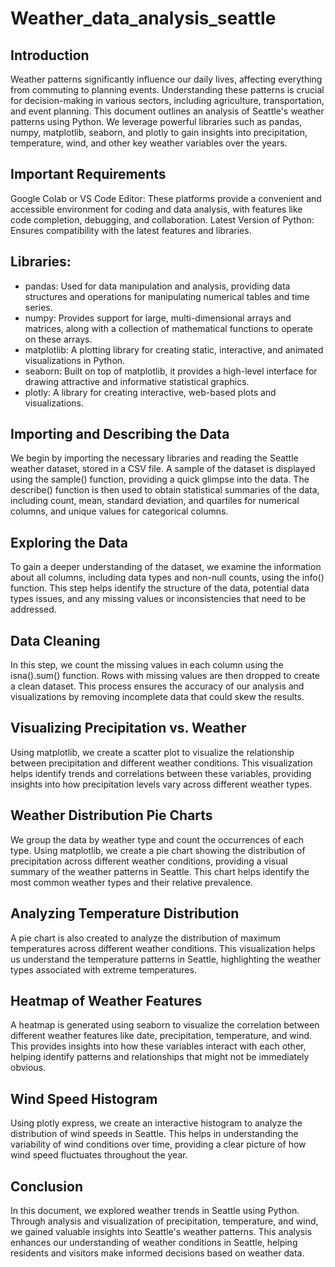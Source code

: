 # Weather_data_analysis_seattle
## Introduction

Weather patterns significantly influence our daily lives, affecting everything from commuting to planning events. Understanding these patterns is crucial for decision-making in various sectors, including agriculture, transportation, and event planning. This document outlines an analysis of Seattle's weather patterns using Python. We leverage powerful libraries such as pandas, numpy, matplotlib, seaborn, and plotly to gain insights into precipitation, temperature, wind, and other key weather variables over the years.

## Important Requirements

Google Colab or VS Code Editor: These platforms provide a convenient and accessible environment for coding and data analysis, with features like code completion, debugging, and collaboration.
Latest Version of Python: Ensures compatibility with the latest features and libraries.

## Libraries:

+ pandas: Used for data manipulation and analysis, providing data structures and operations for manipulating numerical tables and time series.
+ numpy: Provides support for large, multi-dimensional arrays and matrices, along with a collection of mathematical functions to operate on these arrays.
+ matplotlib: A plotting library for creating static, interactive, and animated visualizations in Python.
+ seaborn: Built on top of matplotlib, it provides a high-level interface for drawing attractive and informative statistical graphics.
+ plotly: A library for creating interactive, web-based plots and visualizations.

## Importing and Describing the Data

We begin by importing the necessary libraries and reading the Seattle weather dataset, stored in a CSV file. A sample of the dataset is displayed using the sample() function, providing a quick glimpse into the data. The describe() function is then used to obtain statistical summaries of the data, including count, mean, standard deviation, and quartiles for numerical columns, and unique values for categorical columns.

## Exploring the Data

To gain a deeper understanding of the dataset, we examine the information about all columns, including data types and non-null counts, using the info() function. This step helps identify the structure of the data, potential data types issues, and any missing values or inconsistencies that need to be addressed.

## Data Cleaning

In this step, we count the missing values in each column using the isna().sum() function. Rows with missing values are then dropped to create a clean dataset. This process ensures the accuracy of our analysis and visualizations by removing incomplete data that could skew the results.

## Visualizing Precipitation vs. Weather

Using matplotlib, we create a scatter plot to visualize the relationship between precipitation and different weather conditions. This visualization helps identify trends and correlations between these variables, providing insights into how precipitation levels vary across different weather types.

## Weather Distribution Pie Charts

We group the data by weather type and count the occurrences of each type. Using matplotlib, we create a pie chart showing the distribution of precipitation across different weather conditions, providing a visual summary of the weather patterns in Seattle. This chart helps identify the most common weather types and their relative prevalence.

## Analyzing Temperature Distribution

A pie chart is also created to analyze the distribution of maximum temperatures across different weather conditions. This visualization helps us understand the temperature patterns in Seattle, highlighting the weather types associated with extreme temperatures.

## Heatmap of Weather Features

A heatmap is generated using seaborn to visualize the correlation between different weather features like date, precipitation, temperature, and wind. This provides insights into how these variables interact with each other, helping identify patterns and relationships that might not be immediately obvious.

## Wind Speed Histogram

Using plotly express, we create an interactive histogram to analyze the distribution of wind speeds in Seattle. This helps in understanding the variability of wind conditions over time, providing a clear picture of how wind speed fluctuates throughout the year.

## Conclusion

In this document, we explored weather trends in Seattle using Python. Through analysis and visualization of precipitation, temperature, and wind, we gained valuable insights into Seattle's weather patterns. This analysis enhances our understanding of weather conditions in Seattle, helping residents and visitors make informed decisions based on weather data.

